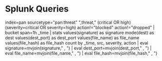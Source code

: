 # Splunk Queries

index=pan sourcetype="pan:threat" ",threat," (critical OR high) (severity=critical OR severity=high) action!="blocked" action!="dropped" | bucket span=1h \_time | stats values(signature) as signature mode(dest) as dest values(dest\_port) as dest\_port values(file\_name) as file\_name values(file\_hash) as file\_hash count by \_time, src, severity, action | eval signature=mvjoin(signature," , ") | eval dest\_port=mvjoin(dest\_port," , ") | eval file\_name=mvjoin(file\_name," , ") | eval file\_hash=mvjoin(file\_hash," , ")
